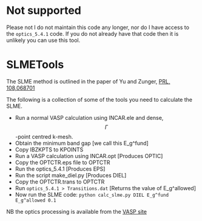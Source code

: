 # Not supported

Please not I do not maintain this code any longer, nor do I have access to the `optics_5.4.1` code. If you do not already have that code then it is unlikely you can use this tool.

# SLMETools
The SLME method is outlined in the paper of Yu and Zunger, [PRL, 108,068701](http://journals.aps.org/prl/abstract/10.1103/PhysRevLett.108.068701)

The following is a collection of some of the tools you need to calculate the SLME.

* Run a normal VASP calculation using INCAR.ele and dense, $$\Gamma$$-point centred k-mesh.
* Obtain the minimum band gap [we call this E_g^fund]
* Copy IBZKPTS to KPOINTS
* Run a VASP calculation using INCAR.opt [Produces OPTIC]
* Copy the OPTCTR.eps file to OPTCTR
* Run the optics_5.4.1 [Produces EPS]
* Run the script make_diel.py [Produces DIEL]
* Copy the OPTCTR.trans to OPTCTR
* Run `optics_5.4.1 > Transitions.dat` [Returns the value of E_g^allowed]
* Now run the SLME code: `python calc_slme.py DIEL E_g^fund E_g^allowed 0.1`


NB the optics processing is available from the [VASP site](http://www.freeware.vasp.de/VASP/optics/)
